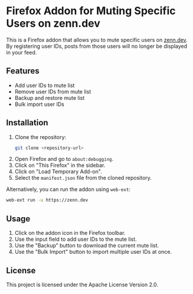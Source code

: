 # Firefox Addon for Muting Specific Users on zenn.dev

This is a Firefox addon that allows you to mute specific users on [zenn.dev](https://zenn.dev). By registering user IDs, posts from those users will no longer be displayed in your feed.

## Features

- Add user IDs to mute list
- Remove user IDs from mute list
- Backup and restore mute list
- Bulk import user IDs

## Installation

1. Clone the repository:
   ```sh
   git clone <repository-url>
   ```
2. Open Firefox and go to `about:debugging`.
3. Click on "This Firefox" in the sidebar.
4. Click on "Load Temporary Add-on".
5. Select the `manifest.json` file from the cloned repository.


Alternatively, you can run the addon using `web-ext`:
```sh
web-ext run -u https://zenn.dev
```

## Usage

1. Click on the addon icon in the Firefox toolbar.
2. Use the input field to add user IDs to the mute list.
3. Use the "Backup" button to download the current mute list.
4. Use the "Bulk Import" button to import multiple user IDs at once.

## License

This project is licensed under the Apache License Version 2.0.
